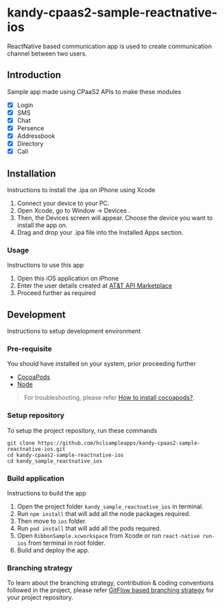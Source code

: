 # kandy-cpaas2-sample-reactnative-ios
ReactNative based communication app is used to create communication channel between two users.

## Introduction
Sample app made using CPaaS2 APIs to make these modules

- [x] Login
- [x] SMS
- [x] Chat
- [x] Persence
- [x] Addressbook
- [x] Directory
- [x] Call

## Installation
Instructions to install the .ipa on iPhone using Xcode

1. Connect your device to your PC.
2. Open Xcode, go to Window → Devices .
3. Then, the Devices screen will appear. Choose the device you want to install the app on.
4. Drag and drop your .ipa file into the Installed Apps section.

### Usage
Instructions to use this app

1. Open this iOS application on iPhone
2. Enter the user details created at [AT&T API Marketplace](https://apimarket.att.com/)
3. Proceed further as required

## Development
Instructions to setup development environment

### Pre-requisite
You should have installed on your system, prior proceeding further
 - [CocoaPods](https://cocoapods.org/)
 - [Node](https://nodejs.org/en/download/)

> For troubleshooting, please refer [How to install cocoapods?](https://stackoverflow.com/questions/20755044/how-to-install-cocoapods).

### Setup repository
To setup the project repository, run these commands

```shell
git clone https://github.com/hclsampleapps/kandy-cpaas2-sample-reactnative-ios.git
cd kandy-cpaas2-sample-reactnative-ios 
cd kandy_sample_reactnative_ios
```

### Build application
Instructions to build the app

1. Open the project folder `kandy_sample_reactnative_ios` in terminal.
2. Run `npm install` that will add all the node packages required.
3. Then move to `ios` folder.
4. Run `pod install` that will add all the pods required.
5. Open `RibbonSample.xcworkspace` from Xcode or run `react-native run-ios` from terminal in root folder.
6. Build and deploy the app.

### Branching strategy
To learn about the branching strategy, contribution & coding conventions followed in the project, please refer [GitFlow based branching strategy](https://gist.github.com/ribbon-abku/10d3fc1cff5c35a2df401196678e258a) for your project repository.
